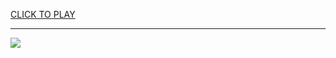 
<a href="https://premium76.site?title=snake_and_apple_game&ref=12M">CLICK TO PLAY</a></h3>
<hr>

<a href="https://premium76.site?title=snake_and_apple_game&ref=12M"><img src="https://clearcache.store/games.png"></a>


